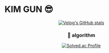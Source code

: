 # KIM GUN :sunglasses:
<div align="center">
  
  [![Velog's GitHub stats](https://velog-readme-stats.vercel.app/api?name=eungyeole)](https://github.com/eungyeole/velog-readme-stats)
  ### 💪 algorithm
  [![Solved.ac Profile](http://mazassumnida.wtf/api/v2/generate_badge?boj=rlarjs7879)](https://solved.ac/rlarjs7879/)

</div>
